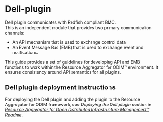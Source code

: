 # Dell-plugin  

Dell plugin communicates with Redfish compliant BMC.  
This is an independent module that provides two primary communication channels:  
- An API mechanism that is used to exchange control data  
- An Event Message Bus (EMB) that is used to exchange event and notifications.


This guide provides a set of guidelines for developing API and EMB functions to work within the Resource Aggregator for ODIM™ environment. It ensures consistency around API semantics for all plugins.



## Dell plugin deployment instructions

For deploying the Dell plugin and adding the plugin to the Resource Aggregator for ODIM framework, see *Deploying the Dell plugin* section in *[Resource Aggregator for Open Distributed Infrastructure Management™ Readme](https://github.com/ODIM-Project/ODIM/blob/development/README.md)*.

